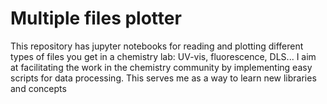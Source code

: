 # Multiple files plotter
This repository has jupyter notebooks for reading and plotting different types of files you get in a chemistry lab: UV-vis, fluorescence, DLS...
I aim at facilitating the work in the chemistry community by implementing easy scripts for data processing. This serves me as a way to learn new libraries and concepts
